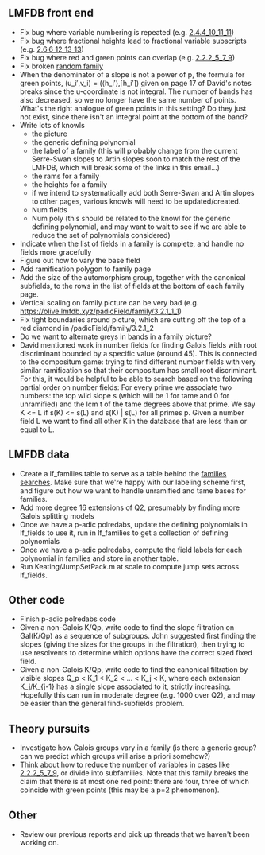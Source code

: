 

## LMFDB front end

 * Fix bug where variable numbering is repeated (e.g. [2.4.4_10_11_11](https://olive.lmfdb.xyz/padicField/family/2.4.4_10_11_11))
 * Fix bug where fractional heights lead to fractional variable subscripts (e.g. [2.6.6_12_13_13](https://olive.lmfdb.xyz/padicField/family/2.6.6_12_13_13))
 * Fix bug where red and green points can overlap (e.g. [2.2.2_5_7_9](https://olive.lmfdb.xyz/padicField/family/2.2.2_5_7_9))
 * Fix broken [random family](http://localhost:37780/padicField/families/?n=8&search_type=Random)
 * When the denominator of a slope is not a power of p, the formula for green points, (u_i′,v_i) = (⟨h_i′⟩,⌈h_i′⌉) given on page 17 of David's notes breaks since the u-coordinate is not integral.  The number of bands has also decreased, so we no longer have the same number of points.  What's the right analogue of green points in this setting?  Do they just not exist, since there isn't an integral point at the bottom of the band?
 * Write lots of knowls
   * the picture
   * the generic defining polynomial
   * the label of a family (this will probably change from the current Serre-Swan slopes to Artin slopes soon to match the rest of the LMFDB, which will break some of the links in this email...)
   * the rams for a family
   * the heights for a family
   * if we intend to systematically add both Serre-Swan and Artin slopes to other pages, various knowls will need to be updated/created.
   * Num fields
   * Num poly (this should be related to the knowl for the generic defining polynomial, and may want to wait to see if we are able to reduce the set of polynomials considered)
 * Indicate when the list of fields in a family is complete, and handle no fields more gracefully
 * Figure out how to vary the base field
 * Add ramification polygon to family page
 * Add the size of the automorphism group, together with the canonical subfields, to the rows in the list of fields at the bottom of each family page.
 * Vertical scaling on family picture can be very bad (e.g. https://olive.lmfdb.xyz/padicField/family/3.2.1_1_1)
 * Fix tight boundaries around picture, which are cutting off the top of a red diamond in /padicField/family/3.2.1_2
 * Do we want to alternate greys in bands in a family picture?
 * David mentioned work in number fields for finding Galois fields with root discriminant bounded by a specific value (around 45).  This is connected to the compositum game: trying to find different number fields with very similar ramification so that their compositum has small root discriminant.  For this, it would be helpful to be able to search based on the following partial order on number fields: For every prime we associate two numbers: the top wild slope s (which will be 1 for tame and 0 for unramified) and the lcm t of the tame degrees above that prime.  We say K <= L if s(K) <= s(L) and s(K) | s(L) for all primes p.  Given a number field L we want to find all other K in the database that are less than or equal to L.

## LMFDB data

 * Create a lf_families table to serve as a table behind the [families searches](https://olive.lmfdb.xyz/padicField/families/).  Make sure that we're happy with our labeling scheme first, and figure out how we want to handle unramified and tame bases for families.
 * Add more degree 16 extensions of Q2, presumably by finding more Galois splitting models
 * Once we have a p-adic polredabs, update the defining polynomials in lf_fields to use it, run in lf_families to get a collection of defining polynomials
 * Once we have a p-adic polredabs, compute the field labels for each polynomial in families and store in another table.
 * Run Keating/JumpSetPack.m at scale to compute jump sets across lf_fields.

## Other code

 * Finish p-adic polredabs code
 * Given a non-Galois K/Qp, write code to find the slope filtration on Gal(K/Qp) as a sequence of subgroups.  John suggested first finding the slopes (giving the sizes for the groups in the filtration), then trying to use resolvents to determine which options have the correct sized fixed field.
 * Given a non-Galois K/Qp, write code to find the canonical filtration by visible slopes Q_p < K_1 < K_2 < ... < K_j < K, where each extension K_j/K_{j-1} has a single slope associated to it, strictly increasing.  Hopefully this can run in moderate degree (e.g. 1000 over Q2), and may be easier than the general find-subfields problem.

## Theory pursuits

 * Investigate how Galois groups vary in a family (is there a generic group?  can we predict which groups will arise a priori somehow?)
 * Think about how to reduce the number of variables in cases like [2.2.2_5_7_9](https://olive.lmfdb.xyz/padicField/family/2.2.2_5_7_9), or divide into subfamilies.  Note that this family breaks the claim that there is at most one red point: there are four, three of which coincide with green points (this may be a p=2 phenomenon).

## Other

 * Review our previous reports and pick up threads that we haven't been working on.